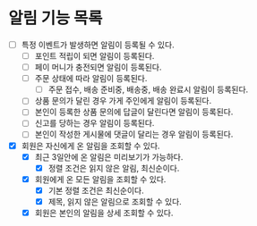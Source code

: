 # 알림 기능 목록

* [ ] 특정 이벤트가 발생하면 알림이 등록될 수 있다.
  * [ ] 포인트 적립이 되면 알림이 등록된다.
  * [ ] 페이 머니가 충전되면 알림이 등록된다.
  * [ ] 주문 상태에 따라 알림이 등록된다.
    * [ ] 주문 접수, 배송 준비중, 배송중, 배송 완료시 알림이 등록된다.
  * [ ] 상품 문의가 달린 경우 가게 주인에게 알림이 등록된다.
  * [ ] 본인이 등록한 상품 문의에 답글이 달린다면 알림이 등록된다.
  * [ ] 신고를 당하는 경우 알림이 등록된다.
  * [ ] 본인이 작성한 게시물에 댓글이 달리는 경우 알림이 등록된다.
* [x] 회원은 자신에게 온 알림을 조회할 수 있다.
  * [x] 최근 3일안에 온 알림은 미리보기가 가능하다.
    * [x] 정렬 조건은 읽지 않은 알림, 최신순이다.
  * [x] 회원에게 온 모든 알림을 조회할 수 있다.
    * [x] 기본 정렬 조건은 최신순이다.
    * [x] 제목, 읽지 않은 알림으로 조회할 수 있다.
  * [x] 회원은 본인의 알림을 상세 조회할 수 있다.
